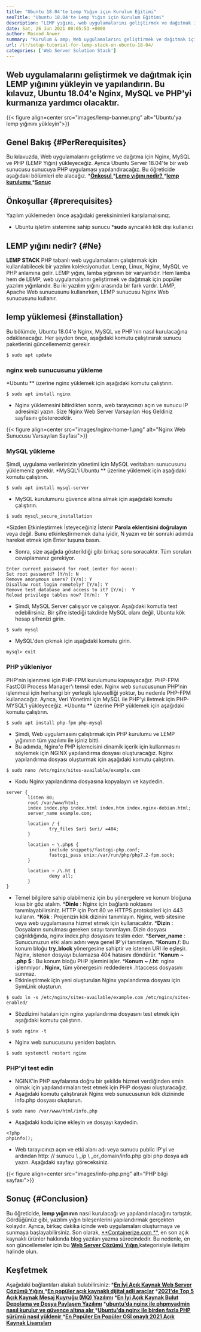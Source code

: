 ```yaml
---
title: "Ubuntu 18.04'te Lemp Yığın için Kurulum Eğitimi" 
seoTitle: "Ubuntu 18.04'te Lemp Yığın için Kurulum Eğitimi" 
description: "LEMP yığını, web uygulamalarını geliştirmek ve dağıtmak için kullanılan bir yazılım yığınıdır. Ubuntu 18.04'e Nginx, MySQL ve PHP'yi nasıl kuracağınızı öğrenin." 
date: Sat, 26 Jun 2021 00:05:53 +0000
author: Masood Anwer
summary: "Kurulum & amp; Web uygulamalarını geliştirmek ve dağıtmak için LEMP yığınını yapılandırın. Bu kılavuz, Ubuntu 18.04'e Nginx, MySQL ve PHP'yi kurmanıza yardımcı olacaktır." 
url: /tr/setup-tutorial-for-lemp-stack-on-ubuntu-18-04/
categories: ['Web Server Solution Stack']
---
```


## Web uygulamalarını geliştirmek ve dağıtmak için LEMP yığınını yükleyin ve yapılandırın. Bu kılavuz, Ubuntu 18.04'e Nginx, MySQL ve PHP'yi kurmanıza yardımcı olacaktır.

{{< figure align=center src="images/lemp-banner.png" alt="Ubuntu'ya lemp yığınını yükleyin">}}


## Genel Bakış   {#PerRerequisites}
Bu kılavuzda, Web uygulamalarını geliştirme ve dağıtma için Nginx, MySQL ve PHP (LEMP Yığın) yükleyeceğiz. Ayrıca Ubuntu Server 18.04'te bir web sunucusu sunucuya PHP uygulaması yapılandıracağız. Bu öğreticide aşağıdaki bölümleri ele alacağız.
  *[**Önkoşul** ][1]
  *[**Lemp yığını nedir?** ][2]
  *[**lemp kurulumu** ][3]
  *[**Sonuç** ][4]

## Önkoşullar   {#prerequisites}
Yazılım yüklemeden önce aşağıdaki gereksinimleri karşılamalısınız.
  * Ubuntu işletim sistemine sahip sunucu
  ***sudo**  ayrıcalıklı kök dışı kullanıcı

## LEMP yığını nedir?   {#Ne}
**LEMP STACK**  PHP tabanlı web uygulamalarını çalıştırmak için kullanılabilecek bir yazılım koleksiyonudur. Lemp, Linux, Nginx, MySQL ve PHP anlamına gelir. LEMP yığını, lamba yığınının bir varyantıdır. Hem lamba hem de LEMP, web uygulamalarını geliştirmek ve dağıtmak için popüler yazılım yığınlarıdır. Bu iki yazılım yığını arasında bir fark vardır. LAMP, Apache Web sunucusunu kullanırken, LEMP sunucusu Nginx Web sunucusunu kullanır.

## lemp yüklemesi   {#installation}
Bu bölümde, Ubuntu 18.04'e Nginx, MySQL ve PHP'nin nasıl kurulacağına odaklanacağız. Her şeyden önce, aşağıdaki komutu çalıştırarak sunucu paketlerini güncellememiz gerekir.
```
$ sudo apt update
```

### nginx web sunucusunu yükleme
  *Ubuntu ** üzerine nginx yüklemek için aşağıdaki komutu çalıştırın.
```
$ sudo apt install nginx
```
  * Nginx yüklemesini bitirdikten sonra, web tarayıcınızı açın ve sunucu IP adresinizi yazın. Size Nginx Web Server Varsayılan Hoş Geldiniz sayfasını gösterecektir.

{{< figure align=center src="images/nginx-home-1.png" alt="Nginx Web Sunucusu Varsayılan Sayfası">}}


### MySQL yükleme
Şimdi, uygulama verilerinizin yönetimi için MySQL veritabanı sunucusunu yüklemeniz gerekir.
  *MySQL'i Ubuntu ** üzerine yüklemek için aşağıdaki komutu çalıştırın.
```
$ sudo apt install mysql-server
```
  * MySQL kurulumunu güvence altına almak için aşağıdaki komutu çalıştırın.
```
$ sudo mysql_secure_installation
```
  *Sizden Etkinleştirmek İsteyeceğiniz İstenir **Parola eklentisini doğrulayın**  veya değil. Bunu etkinleştirmemek daha iyidir, N yazın ve bir sonraki adımda hareket etmek için Enter tuşuna basın.
  * Sonra, size aşağıda gösterildiği gibi birkaç soru soracaktır. Tüm soruları cevaplamanız gerekiyor.
```
Enter current password for root (enter for none):
Set root password? [Y/n]: N
Remove anonymous users? [Y/n]: Y
Disallow root login remotely? [Y/n]: Y
Remove test database and access to it? [Y/n]:  Y
Reload privilege tables now? [Y/n]:  Y
```
  * Şimdi, MySQL Server çalışıyor ve çalışıyor. Aşağıdaki komutla test edebilirsiniz. Bir şifre istediği takdirde MySQL olanı değil, Ubuntu kök hesap şifrenizi girin.
```
$ sudo mysql
```
  * MySQL'den çıkmak için aşağıdaki komutu girin.
```
mysql> exit
```

### PHP yükleniyor
PHP'nin işlenmesi için PHP-FPM kurulumunu kapsayacağız. PHP-FPM FastCGI Process Manager'ı temsil eder. Nginx web sunucusunun PHP'nin işlenmesi için herhangi bir yerleşik işlevselliği yoktur, bu nedenle PHP-FPM kullanacağız. Ayrıca, Veri Yönetimi için MySQL ile PHP'yi iletmek için PHP-MYSQL'i yükleyeceğiz.
  *Ubuntu ** üzerine PHP yüklemek için aşağıdaki komutu çalıştırın.
```
$ sudo apt install php-fpm php-mysql
```
  * Şimdi, Web uygulamasını çalıştırmak için PHP kurulumu ve LEMP yığınının tüm yazılımı ile işiniz bitti.
  * Bu adımda, Nginx'e PHP işlemcisini dinamik içerik için kullanmasını söylemek için NGINX yapılandırma dosyası oluşturacağız. Nginx yapılandırma dosyası oluşturmak için aşağıdaki komutu çalıştırın.
```
$ sudo nano /etc/nginx/sites-available/example.com
```
  * Kodu Nginx yapılandırma dosyasına kopyalayın ve kaydedin.
```
server {
        listen 80;
        root /var/www/html;
        index index.php index.html index.htm index.nginx-debian.html;
        server_name example.com;

        location / {
                try_files $uri $uri/ =404;
        }

        location ~ \.php$ {
                include snippets/fastcgi-php.conf;
                fastcgi_pass unix:/var/run/php/php7.2-fpm.sock;
        }

        location ~ /\.ht {
                deny all;
        }
}
```
  * Temel bilgilere sahip olabilmeniz için bu yönergelere ve konum bloğuna kısa bir göz atalım.
      ***Dinle** : Nginx için bağlantı noktasını tanımlayabilirsiniz. HTTP için Port 80 ve HTTPS protokolleri için 443 kullanın.
      ***Kök** : Projenizin kök dizinini tanımlayın. Nginx, web sitesine veya web uygulamasına hizmet etmek için kullanacaktır.
      ***Dizin** : Dosyaların sunulması gereken sırayı tanımlayın. Dizin dosyası çağrıldığında, nginx index.php dosyasını teslim eder.
      ***Server_name** : Sunucunuzun etki alanı adını veya genel IP'yi tanımlayın.
      ***Konum /**: Bu konum bloğu  **try_block**   yönergesine sahiptir ve istenen URI ile eşleşir. Nginx, istenen dosyayı bulamazsa 404 hatasını döndürür.
      ***Konum ~ .php $** : Bu konum bloğu PHP işlemini işler.
      ***Konum ~ /.ht**: nginx işlenmiyor **. Nginx,**  tüm yönergesini reddederek .htaccess dosyasını sunmaz.
  * Etkinleştirmek için yeni oluşturulan Nginx yapılandırma dosyası için SymLink oluşturun.
```
$ sudo ln -s /etc/nginx/sites-available/example.com /etc/nginx/sites-enabled/
```
  * Sözdizimi hataları için nginx yapılandırma dosyasını test etmek için aşağıdaki komutu çalıştırın.
```
$ sudo nginx -t
```
  * Nginx web sunucusunu yeniden başlatın.
```
$ sudo systemctl restart nginx
```

### PHP'yi test edin
  * NGINX'in PHP sayfalarına doğru bir şekilde hizmet verdiğinden emin olmak için yapılandırmaları test etmek için PHP dosyası oluşturacağız.
  * Aşağıdaki komutu çalıştırarak Nginx web sunucusunun kök dizininde info.php dosyası oluşturun.
```
$ sudo nano /var/www/html/info.php
```
  * Aşağıdaki kodu içine ekleyin ve dosyayı kaydedin.
```
<?php
phpinfo();
```
  * Web tarayıcınızı açın ve etki alanı adı veya sunucu public IP'yi ve ardından http: // sunucu \ _ip \ _or_domain/info.php gibi php dosya adı yazın. Aşağıdaki sayfayı göreceksiniz.

{{< figure align=center src="images/info-php.png" alt="PHP bilgi sayfası">}}


## Sonuç   {#Conclusion}
Bu öğreticide, **lemp yığınının**  nasıl kurulacağı ve yapılandırılacağını tartıştık. Gördüğünüz gibi, yazılım yığın bileşenlerini yapılandırmak gerçekten kolaydır. Ayrıca, birkaç dakika içinde web uygulamaları oluşturmaya ve sunmaya başlayabilirsiniz.
Son olarak, [**Containerize.com **][5], en son açık kaynaklı ürünler hakkında blog yazıları yazma sürecindedir. Bu nedenle, en son güncellemeler için bu [ **Web Server Çözümü Yığın**  ][6] kategorisiyle iletişim halinde olun.

## Keşfetmek
Aşağıdaki bağlantıları alakalı bulabilirsiniz:
  *[**En İyi Açık Kaynak Web Server Çözümü Yığını** ][7]
  ***[En popüler açık kaynaklı dijital adli araçlar][8]** 
  ***[2021'de Top 5 Açık Kaynak Mesaj Kuyruğu (MQ) Yazılımı][9]** 
  ***[En İyi Açık Kaynak Bulut Depolama ve Dosya Paylaşım Yazılımı][10]** 
  *[**ubuntu'da nginx ile phpmyadmin nasıl kurulur ve güvence altına alır** ][11]
  *[**Ubuntu'da nginx ile birden fazla PHP sürümü nasıl yüklenir** ][12]
  *[**En Popüler En Popüler OSI onaylı 2021 Açık Kaynak Lisansları** ][13]

  
[1]: #Prerequisites
[2]: #What
[3]: #Installation
[4]: #Conclusion
[5]: https://containerize.com
[6]: https://blog.containerize.com/category/web-server-solution-stack/
[7]: https://products.containerize.com/solution-stack/
[8]: https://blog.containerize.com/digital-forensic-tools/top-5-open-source-digital-forensic-tools-in-2021/
[9]: https://blog.containerize.com/message-queue-software/top-5-open-source-message-queue-software-in-2021/
[10]: https://products.containerize.com/backup-and-sync/
[11]: https://blog.containerize.com/web-server-solution-stack/how-to-install-and-secure-phpmyadmin-with-nginx-on-ubuntu/
[12]: https://blog.containerize.com/web-server-solution-stack/how-to-install-multiple-php-versions-with-nginx-on-ubuntu/
[13]: https://blog.containerize.com/licenses-standards/top-5-most-popular-osi-approved-open-source-licenses-of-2021/
